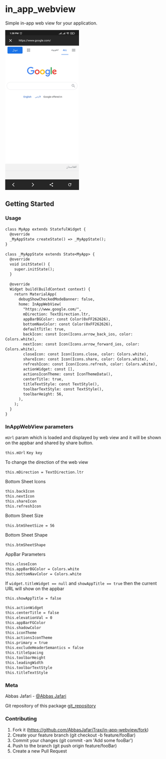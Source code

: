 # in_app_webview

Simple in-app web view for your application.

<img src="https://raw.githubusercontent.com/AbbasJafariTrax/in-app-webview/e22088c4cc0881f073c5f47589cbefe7f6414516/assets/images/browse_in.jpg" height=512px width=236px>

## Getting Started

### Usage

```
class MyApp extends StatefulWidget {
  @override
  _MyAppState createState() => _MyAppState();
}

class _MyAppState extends State<MyApp> {
  @override
  void initState() {
    super.initState();
  }

  @override
  Widget build(BuildContext context) {
    return MaterialApp(
      debugShowCheckedModeBanner: false,
      home: InAppWebView(
        "https://www.google.com/",
        mDirection: TextDirection.ltr,
        appBarBGColor: const Color(0xFF262626),
        bottomNavColor: const Color(0xFF262626),
        defaultTitle: true,
        backIcon: const Icon(Icons.arrow_back_ios, color: Colors.white),
        nextIcon: const Icon(Icons.arrow_forward_ios, color: Colors.white),
        closeIcon: const Icon(Icons.close, color: Colors.white),
        shareIcon: const Icon(Icons.share, color: Colors.white),
        refreshIcon: const Icon(Icons.refresh, color: Colors.white),
        actionWidget: const [],
        actionsIconTheme: const IconThemeData(),
        centerTitle: true,
        titleTextStyle: const TextStyle(),
        toolbarTextStyle: const TextStyle(),
        toolbarHeight: 56,
      ),
    );
  }
}
```

### InAppWebView parameters

`mUrl` param which is loaded and displayed by web view and it will be shown on the appbar and shared by
share button.

```this.mUrl```
```Key key```

To change the direction of the web view

```this.mDirection = TextDirection.ltr```

Bottom Sheet Icons

```
this.backIcon
this.nextIcon
this.shareIcon
this.refreshIcon
```

Bottom Sheet Size

```this.btmSheetSize = 56```

Bottom Sheet Shape

```this.btmSheetShape```

AppBar Parameters

```
this.closeIcon
this.appBarBGColor = Colors.white
this.bottomNavColor = Colors.white
```

If ```widget.titleWidget == null``` and ```showAppTitle == true``` then the current URL will show on
the appbar

```
this.showAppTitle = false
```

```
this.actionWidget
this.centerTitle = false
this.elevationVal = 0
this.appBarFGColor
this.shadowColor
this.iconTheme
this.actionsIconTheme
this.primary = true
this.excludeHeaderSemantics = false
this.titleSpacing
this.toolbarHeight
this.leadingWidth
this.toolbarTextStyle
this.titleTextStyle
```

### Meta

Abbas Jafari - [@Abbas Jafari](https://www.linkedin.com/in/abbas-jafari-1355531b5/)

Git repository of this package
[git_repository](https://github.com/AbbasJafariTrax/in-app-webview/)

### Contributing

1. Fork it (https://github.com/AbbasJafariTrax/in-app-webview/fork)
2. Create your feature branch (git checkout -b feature/fooBar)
3. Commit your changes (git commit -am 'Add some fooBar')
4. Push to the branch (git push origin feature/fooBar)
5. Create a new Pull Request